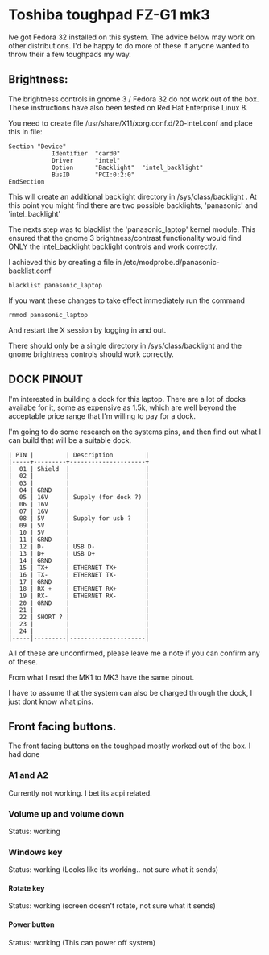# Toshiba toughpad FZ-G1 mk3

Ive got Fedora 32 installed on this system.  The advice below may work on other distributions.  I'd be happy to do more of these if anyone wanted to throw their a few toughpads my way.


## Brightness:

The brightness controls in gnome 3 / Fedora 32 do not work out of the box.  These instructions have also been tested on Red Hat Enterprise Linux 8.

You need to create file /usr/share/X11/xorg.conf.d/20-intel.conf and place this in file:

```shell
Section "Device"
            Identifier  "card0"
            Driver      "intel"
            Option      "Backlight"  "intel_backlight"
            BusID       "PCI:0:2:0"
EndSection
```

This will create an additional backlight directory in /sys/class/backlight .  At this point you might find there are two possible backlights, 'panasonic' and 'intel_backlight'

The nexts step was to blacklist the 'panasonic_laptop' kernel module.  This ensured that the gnome 3 brightness/contrast functionality would find ONLY the intel_backlight backlight controls and work correctly.

I achieved this by creating a file in /etc/modprobe.d/panasonic-backlist.conf

```shell
blacklist panasonic_laptop
```

If you want these changes to take effect immediately run the command

```shell
rmmod panasonic_laptop
```

And restart the X session by logging in and out.

There should only be a single directory in /sys/class/backlight and the gnome brightness controls should work correctly.


## DOCK PINOUT

I'm interested in building a dock for this laptop.  There are a lot of docks availabe for it, some as expensive as 1.5k, which are well beyond the acceptable price range that I'm willing to pay for a dock.

I'm going to do some research on the systems pins, and then find out what I can build that will be a suitable dock.

```text
| PIN |         | Description         |
|-----+---------+---------------------+
|  01 | Shield  |                     |
|  02 |         |                     |
|  03 |         |                     |
|  04 | GRND    |                     |
|  05 | 16V     | Supply (for dock ?) |
|  06 | 16V     |                     |
|  07 | 16V     |                     |
|  08 | 5V      | Supply for usb ?    |
|  09 | 5V      |                     |
|  10 | 5V      |                     |
|  11 | GRND    |                     |
|  12 | D-      | USB D-              |
|  13 | D+      | USB D+              |
|  14 | GRND    |                     |
|  15 | TX+     | ETHERNET TX+        |
|  16 | TX-     | ETHERNET TX-        |
|  17 | GRND    |                     |
|  18 | RX +    | ETHERNET RX+        |
|  19 | RX-     | ETHERNET RX-        |
|  20 | GRND    |                     |
|  21 |         |                     |
|  22 | SHORT ? |                     |
|  23 |         |                     |
|  24 |         |                     |
|-----|---------|---------------------|
```
All of these are unconfirmed, please leave me a note if you can confirm any of these.

From what I read the MK1 to MK3 have the same pinout.

I have to assume that the system can also be charged through the dock, I just dont know what pins.

## Front facing buttons.

The front facing buttons on the toughpad mostly worked out of the box.  I had done 

### A1 and A2

Currently not working.  I bet its acpi related.


### Volume up and volume  down

Status: working

### Windows key

Status: working (Looks like its working.. not sure what it sends) 


#### Rotate key

Status: working (screen doesn't rotate, not sure what it sends) 

#### Power button

Status: working (This can power off system)
